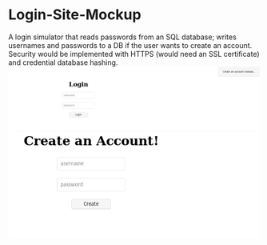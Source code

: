# Login-Site-Mockup
A login simulator that reads passwords from an SQL database; writes usernames and passwords to a DB if the user wants to create an account. Security would be implemented with HTTPS (would need an SSL certificate) and credential database hashing.
![homepage](a.png)
![createpage](b.png)

